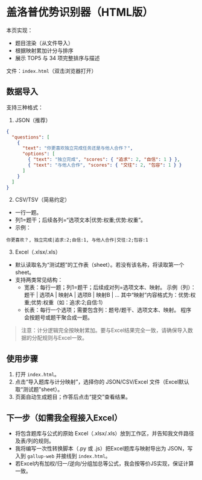 # 盖洛普优势识别器（HTML版）

本页实现：
- 题目渲染（从文件导入）
- 根据映射累加计分与排序
- 展示 TOP5 与 34 项完整排序与描述

文件：`index.html`（双击浏览器打开）

## 数据导入
支持三种格式：

1) JSON（推荐）
```json
{
  "questions": [
    {
      "text": "你更喜欢独立完成任务还是与他人合作？",
      "options": [
        { "text": "独立完成", "scores": { "追求": 2, "自信": 1 } },
        { "text": "与他人合作", "scores": { "交往": 2, "包容": 1 } }
      ]
    }
  ]
}
```

2) CSV/TSV（简易约定）
- 一行一题。
- 列1=题干；后续各列=“选项文本|优势:权重;优势:权重”。
- 示例：
```
你更喜欢？, 独立完成|追求:2;自信:1, 与他人合作|交往:2;包容:1
```

3) Excel（.xlsx/.xls）
- 默认读取名为“测试题”的工作表（sheet）。若没有该名称，将读取第一个sheet。
- 支持两类常见结构：
  - 宽表：每行一题；列1=题干；后续成对列=选项文本、映射。
    示例（列）：题干 | 选项A | 映射A | 选项B | 映射B | ...
    其中“映射”内容格式为：优势:权重;优势:权重（如：追求:2;自信:1）
  - 长表：每行一个选项；需要包含列：题号/题干、选项文本、映射。
    程序会按题号或题干聚合成一题。

> 注意：计分逻辑完全按映射累加。要与Excel结果完全一致，请确保导入数据的分配规则与Excel一致。

## 使用步骤
1. 打开 `index.html`。
2. 点击“导入题库与计分映射”，选择你的 JSON/CSV/Excel 文件（Excel默认取“测试题”sheet）。
3. 页面自动生成题目；作答后点击“提交”查看结果。

## 下一步（如需我全程接入Excel）
- 将包含题库与公式的原始 Excel（.xlsx/.xls）放到工作区，并告知我文件路径及表/列的规则。
- 我将编写一次性转换脚本（.py 或 .js）把Excel题库与映射导出为 JSON，写入到 `gallup-web` 并接线到 `index.html`。
- 若Excel内有加权/归一/逆向/分组加总等公式，我会按等价JS实现，保证计算一致。
